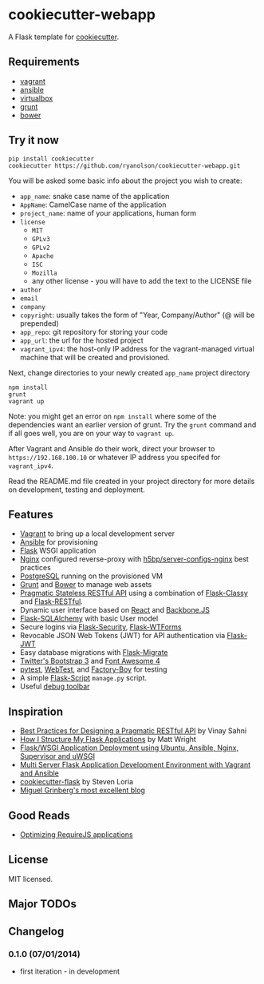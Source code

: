 cookiecutter-webapp
===================

A Flask template for [cookiecutter](https://github.com/audreyr/cookiecutter).


## Requirements

- [vagrant](http://vagrantup.com)
- [ansible](http://ansible.com)
- [virtualbox](https://www.virtualbox.org/wiki/Downloads)
- [grunt](http://gruntjs.com)
- [bower](http://bower.io)


## Try it now

```
pip install cookiecutter
cookiecutter https://github.com/ryanolson/cookiecutter-webapp.git
```

You will be asked some basic info about the project you wish to create:

- `app_name`: snake case name of the application
- `AppName`: CamelCase name of the application
- `project_name`: name of your applications, human form
- `license`
    * `MIT`
    * `GPLv3`
    * `GPLv2`
    * `Apache`
    * `ISC`
    * `Mozilla`
    * any other license - you will have to add the text to the LICENSE file
- `author`
- `email`
- `company`
- `copyright`: usually takes the form of "Year, Company/Author" (@ will be prepended)
- `app_repo`: git repository for storing your code
- `app_url`: the url for the hosted project
- `vagrant_ipv4`: the host-only IP address for the vagrant-managed virtual
   machine that will be created and provisioned. 

Next, change directories to your newly created `app_name` project directory

```
npm install
grunt
vagrant up
```

Note: you might get an error on `npm install` where some of the dependencies want an
earlier version of grunt.  Try the `grunt` command and if all goes well, you are on
your way to `vagrant up`.

After Vagrant and Ansible do their work, direct your browser to
`https://192.168.100.10` or whatever IP address you specifed for `vagrant_ipv4`.

Read the README.md file created in your project directory for more details on
development, testing and deployment.


## Features

- [Vagrant](http://vagrantup.com) to bring up a local development server
- [Ansible](http://ansible.com) for provisioning
- [Flask](https://github.com/mitsuhiko/flask) WSGI application
- [Nginx](http://nginx.com) configured reverse-proxy with [h5bp/server-configs-nginx](https://github.com/h5bp/server-configs-nginx) best practices
- [PostgreSQL](http://www.postgresql.org) running on the provisioned VM
- [Grunt](http://gruntjs.com) and [Bower](http://bower.io) to manage web assets
- [Pragmatic Stateless RESTful API](http://www.vinaysahni.com/best-practices-for-a-pragmatic-restful-api)
  using a combination of [Flask-Classy](https://github.com/apiguy/flask-classy) and
  [Flask-RESTful](https://github.com/twilio/flask-restful).
- Dynamic user interface based on [React](http://facebook.github.io/react/) and
  [Backbone.JS](http://backbonejs.org)
- [Flask-SQLAlchemy](https://github.com/mitsuhiko/flask-sqlalchemy) with basic User model
- Secure logins via [Flask-Security](https://github.com/mattupstate/flask-security),
  [Flask-WTForms](https://github.com/lepture/flask-wtf)
- Revocable JSON Web Tokens (JWT) for API authentication via [Flask-JWT](https://github.com/mattupstate/flask-jwt)
- Easy database migrations with [Flask-Migrate](https://github.com/miguelgrinberg/Flask-Migrate)
- [Twitter's Bootstrap 3](http://getbootstrap.com) and
  [Font Awesome 4](http://fortawesome.github.io/Font-Awesome/)
- [pytest](http://pytest.org/latest/),
  [WebTest](http://webtest.readthedocs.org/en/latest/), and
  [Factory-Boy](http://factoryboy.readthedocs.org/en/latest/) for testing
- A simple [Flask-Script](https://github.com/smurfix/flask-script) `manage.py` script.
- Useful [debug toolbar](https://github.com/mgood/flask-debugtoolbar)


## Inspiration

- [Best Practices for Designing a Pragmatic RESTful API](http://www.vinaysahni.com/best-practices-for-a-pragmatic-restful-api) by Vinay Sahni
- [How I Structure My Flask
  Applications](http://mattupstate.com/python/2013/06/26/how-i-structure-my-flask-applications.html)
  by Matt Wright
- [Flask/WSGI Application Deployment using Ubuntu, Ansible, Nginx, Supervisor and uWSGI](http://mattupstate.com/python/devops/2012/08/07/flask-wsgi-application-deployment-with-ubuntu-ansible-nginx-supervisor-and-uwsgi.html)
- [Multi Server Flask Application Development Environment with Vagrant and Ansible](http://mattupstate.com/python/devops/2012/08/30/multi-server-flask-application-development-enviornment-with-vagrant-and-ansible.html)
- [cookiecutter-flask](https://github.com/sloria/cookiecutter-flask/)
  by Steven Loria
- [Miguel Grinberg's most excellent blog](http://blog.miguelgrinberg.com)


## Good Reads

-   [Optimizing RequireJS
    applications](http://www.webdeveasy.com/optimize-requirejs-projects/)


## License

MIT licensed.


## Major TODOs


## Changelog

### 0.1.0 (07/01/2014)
* first iteration - in development

